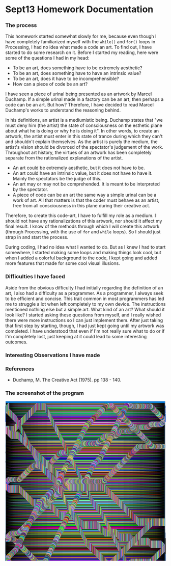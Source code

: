 # Sept13 Homework Documentation

### The process

This homework started somewhat slowly for me, because even though I have completely familiarized myself with the `while()` and `for()` loops in Processing, I had no idea what made a code an art. To find out, I have started to do some research on it. Before I started my reading, here were some of the questions I had in my head:
  - To be an art, does something have to be extremely aesthetic?
  - To be an art, does something have to have an intrinsic value?
  - To be an art, does it have to be incomprehensible?
  - How can a piece of code be an art?

I have seen a piece of urinal being presented as an artwork by Marcel Duchamp. If a simple urinal made in a factory can be an art, then perhaps a code can be an art. But how? Therefore, I have decided to read Marcel Duchamp's works to understand the reasoning behind. 

In his definitions, an artist is a mediumistic being. Duchamp states that "we must deny him (the artist) the state of consciousness on the esthetic plane about what he is doing or why he is doing it". In other words, to create an artwork, the artist must enter in this state of trance during which they can't and shouldn't explain themselves. As the artist is purely the medium, the artist's vision should be divorced of the spectator's judgement of the work. Throughout art history, the virtues of an artwork has been completely separate from the rationalized explanations of the artist. 

- An art could be extremely aesthetic, but it does not have to be. 
- An art could have an intrinsic value, but it does not have to have it. Mainly the spectators be the judge of this. 
- An art may or may not be comprehended. It is meant to be interpreted by the spectator. 
- A piece of code can be an art the same way a simple urinal can be a work of art. All that matters is that the coder must behave as an artist, free from all consciousness in this plane during their creative act.  

Therefore, to create this code-art, I have to fulfill my role as a medium. I should not have any rationalizations of this artwork, nor should it affect my final result. I know of the methods through which I will create this artwork (through Processing, with the use of `for` and `while` loops). So I should just strap in and start the process.  

During coding, I had no idea what I wanted to do. But as I knew I had to start somewhere, I started making some loops and making things look cool, but when I added a colorful background to the code, I kept going and added more features that made for some cool visual illusions. 

### Difficulties I have faced

Aside from the obvious difficulty I had initially regarding the definition of an art, I also had a difficulty as a programmer. As a programmer, I always seek to be efficient and concise. This trait common in most programmers has led me to struggle a lot when left completely to my own device. The instructions mentioned nothing else but a simple art. What kind of an art? What should it look like? I started asking these questions from myself, and I really wished there were more instructions so I can just implement them. After just taking that first step by starting, though, I had just kept going until my artwork was completed. I have understood that even if I'm not really sure what to do or if I'm completely lost, just keeping at it could lead to some interesting outcomes. 

### Interesting Observations I have made


### References

- Duchamp, M. The Creative Act (1975). pp 138 - 140. 

### The screenshot of the program 

![](screenshot.png)

